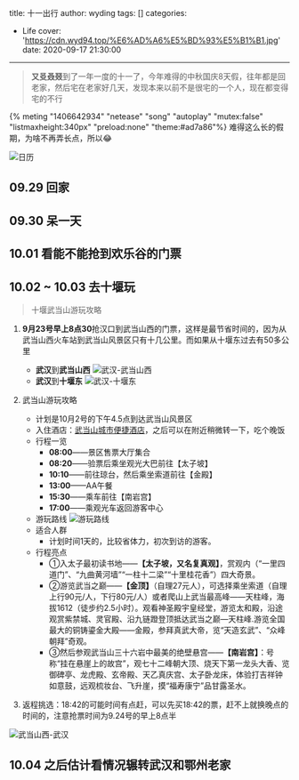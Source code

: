 title: 十一出行
author: wyding
tags: []
categories:
  - Life
cover: 'https://cdn.wyd94.top/%E6%AD%A6%E5%BD%93%E5%B1%B1.jpg'
date: 2020-09-17 21:30:00
---
> **又㕛叒叕**到了一年一度的十一了，今年难得的中秋国庆8天假，往年都是回老家，然后宅在老家好几天，发现本来以前不是很宅的一个人，现在都变得宅的不行

<!-- more -->
{% meting "1406642934" "netease" "song" "autoplay" "mutex:false" "listmaxheight:340px" "preload:none" "theme:#ad7a86"%}
难得这么长的假期，为啥不再弄长点，所以😂

![日历](/images/pasted-2.png)

## **09.29** 回家
## **09.30** 呆一天
## **10.01** 看能不能抢到欢乐谷的门票
## **10.02 ~ 10.03** 去十堰玩
> 十堰武当山游玩攻略

1. **9月23号早上8点30**抢汉口到武当山西的门票，这样是最节省时间的，因为从武当山西火车站到武当山风景区只有十几公里。而如果从十堰东过去有50多公里
	- **武汉**到**武当山西**
![武汉-武当山西](/images/pasted-3.png)
	- **武汉**到**十堰东**
![武汉-十堰东](/images/pasted-5.png)

2. 武当山游玩攻略
	- 计划是10月2号的下午4.5点到达武当山风景区
   - 入住酒店：[武当山城市便捷酒店](https://j.map.baidu.com/ca/EFP)，之后可以在附近稍微转一下，吃个晚饭
	- 行程一览
    	- **08:00**——景区售票大厅集合
    	- **08:20**——验票后乘坐观光大巴前往【太子坡】
    	- **10:10**——前往琼台，然后乘坐索道前往【金殿】
    	- **13:00**——AA午餐
    	- **15:30**——乘车前往【南岩宫】
    	- **17:00**——乘观光车返回游客中心
	- 游玩路线 
![游玩路线](https://cdn.wyd94.top/pasted-7.png)
	- 适合人群
    	- 计划时间1天的，比较省体力，初次到访的游客。
	- 行程亮点
    	- ①入太子最初读书地——**【太子坡，又名复真观】**，赏观内（“一里四道门”、“九曲黄河墙”“一柱十二梁”“十里桂花香”）四大奇景。
    	- ②游览武当之巅——**【金顶】**（自理27元人），可选择乘坐索道（自理上行90元/人，下行80元/人）或者爬山上武当最高峰——天柱峰，海拔1612（徒步约2.5小时）。观看神圣殿宇皇经堂，游览太和殿，沿途观赏紫禁城、灵官殿、沿九链蹬登顶抵达武当之巅—天柱峰.游览全国最大的铜铸鎏金大殿——金殿，参拜真武大帝，览“天造玄武”、“众峰朝拜”奇观。
    	- ③然后参观武当山三十六岩中最美的绝壁悬宫——**【南岩宫】**：号称“挂在悬崖上的故宫”，观七十二峰朝大顶、烧天下第一龙头大香、览御碑亭、龙虎殿、玄帝殿、天乙真庆宫、太子卧龙床，体验打吉祥钟如意鼓，远观梳妆台、飞升崖，摸“福寿康宁”品甘露圣水。
        
3. 返程挑选：18:42的可能时间有点赶，可以先买18:42的票，赶不上就换晚点的时间的，注意抢票时间为9.24号的早上8点半

![武当山西-武汉](/images/pasted-6.png)

## **10.04** 之后估计看情况辗转武汉和鄂州老家